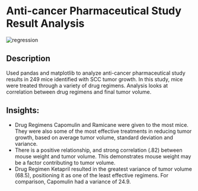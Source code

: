 # Anti-cancer Pharmaceutical Study Result Analysis
![regression](https://i.pinimg.com/originals/82/b4/87/82b4872bc51764c2968bac2e9257cd47.jpg)

## Description
Used pandas and matplotlib to analyze anti-cancer pharmaceutical study results in 249 mice identified with SCC tumor growth. In this study, mice were treated through a variety of drug regimens. Analysis looks at correlation between drug regimens and final tumor volume.

## Insights:
- Drug Regimens Capomulin and Ramicane were given to the most mice. They were also some of the most effective treatments in reducing tumor growth, based on average tumor volume, standard deviation and variance.
- There is a positive relationship, and strong correlation (.82) between mouse weight and tumor volume. This demonstrates mouse weight may be a factor contributing to tumor volume.
- Drug Regimen Ketapril resulted in the greatest variance of tumor volume (68.5), positioning it as one of the least effective regimens. For comparison, Capomulin had a variance of 24.9.

